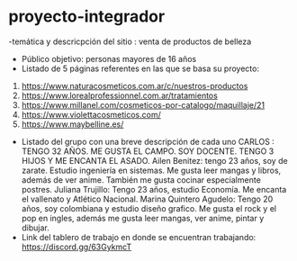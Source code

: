 # proyecto-integrador
-temática y descricpción del sitio : venta de productos de belleza 
- Público objetivo: personas mayores de 16 años
- Listado de 5 páginas referentes en las que se basa su proyecto:
1. https://www.naturacosmeticos.com.ar/c/nuestros-productos
2. https://www.lorealprofessionnel.com.ar/tratamientos
3. https://www.millanel.com/cosmeticos-por-catalogo/maquillaje/21
4. https://www.violettacosmeticos.com/
5. https://www.maybelline.es/
- Listado del grupo con una breve descripción de cada uno
CARLOS : TENGO 32 AÑOS. ME GUSTA EL CAMPO. SOY DOCENTE. TENGO 3 HIJOS Y ME ENCANTA EL ASADO.
Ailen Benitez: tengo 23 años, soy de zarate. Estudio ingeniería en sistemas. Me gusta leer mangas y libros, además de ver anime. También me gusta cocinar especialmente postres.
Juliana Trujillo: Tengo 23 años, estudio Economía. Me encanta el vallenato y Atlético Nacional.
Marina Quintero Agudelo: Tengo 20 años, soy colombiana y estudio diseño grafico. Me gusta el rock y el pop en ingles, además me gusta leer mangas, ver anime, pintar y dibujar.
- Link del tablero de trabajo en donde se encuentran trabajando: https://discord.gg/63GykmcT
